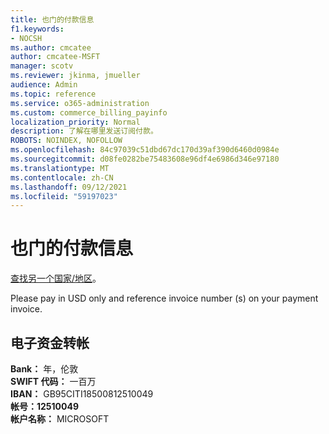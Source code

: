 ```yaml
---
title: 也门的付款信息
f1.keywords:
- NOCSH
ms.author: cmcatee
author: cmcatee-MSFT
manager: scotv
ms.reviewer: jkinma, jmueller
audience: Admin
ms.topic: reference
ms.service: o365-administration
ms.custom: commerce_billing_payinfo
localization_priority: Normal
description: 了解在哪里发送订阅付款。
ROBOTS: NOINDEX, NOFOLLOW
ms.openlocfilehash: 84c97039c51dbd67dc170d39af390d6460d0984e
ms.sourcegitcommit: d08fe0282be75483608e96df4e6986d346e97180
ms.translationtype: MT
ms.contentlocale: zh-CN
ms.lasthandoff: 09/12/2021
ms.locfileid: "59197023"
---
```

# <a name="payment-information-for-yemen"></a>也门的付款信息

[查找另一个国家/地区](../billing-and-payments/pay-for-your-subscription.md)。

Please pay in USD only and reference invoice number (s) on your payment invoice.

## <a name="electronic-funds-transfer"></a>电子资金转帐

**Bank：** 年，伦敦  
**SWIFT 代码：** 一百万  
**IBAN：** GB95CITI18500812510049  
**帐号：12510049**  
**帐户名称：** MICROSOFT
